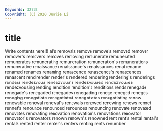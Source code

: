 ```yaml
---
Keywords: 32732
Copyright: (C) 2020 Junjie Li
---
```


# title

Write contents here!!!
al's 
removals 
remove
remove's 
removed 
remover 
remover's 
removers 
removes 
removing 
remunerate 
remunerated 
remunerates
remunerating 
remuneration 
remuneration's 
remunerations 
remunerative 
renaissance 
renaissance's 
renaissances 
renal 
rename
renamed 
renames 
renaming 
renascence 
renascence's 
renascences 
renascent 
rend 
render 
render's
rendered 
rendering 
rendering's 
renderings 
renders 
rendezvous 
rendezvous's 
rendezvoused 
rendezvouses 
rendezvousing
rending 
rendition 
rendition's 
renditions 
rends 
renegade 
renegade's 
renegaded 
renegades 
renegading
renege 
reneged 
reneges 
reneging 
renegotiate 
renegotiated 
renegotiates 
renegotiating 
renew 
renewable
renewal 
renewal's 
renewals 
renewed 
renewing 
renews 
rennet 
rennet's 
renounce 
renounced
renounces 
renouncing 
renovate 
renovated 
renovates 
renovating 
renovation 
renovation's 
renovations 
renovator
renovator's 
renovators 
renown 
renown's 
renowned 
rent 
rent's 
rental 
rental's 
rentals
rented 
renter 
renter's 
renters 
renting 
rents 
renumber 
